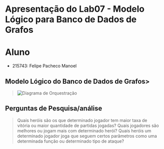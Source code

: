 # Apresentação do Lab07 - Modelo Lógico para Banco de Dados de Grafos

# Aluno
* 215743: Felipe Pacheco Manoel

## Modelo Lógico do Banco de Dados de Grafos>
> ![Diagrama de Orquestração](images/modelo-logico-grafos.png)

## Perguntas de Pesquisa/análise

> Quais heróis são os que determinado jogador tem maior taxa de vitória ou maior quantidade de partidas jogadas?
> Quais jogadores são melhores ou jogam mais com determinado herói?
> Quais heróis um determinado jogador joga que seguem certos parâmetros como uma determinada função ou determinado tipo de ataque?


